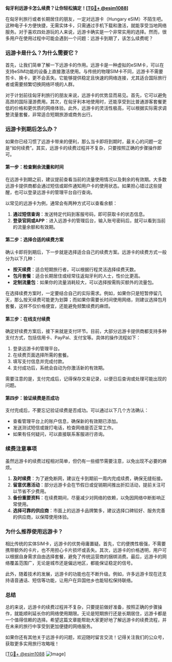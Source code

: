 **匈牙利远游卡怎么续费？让你轻松搞定！[[TG💪+ @esim1088](https://t.me/s/esim1088)]**

在匈牙利旅行或者长期居住的朋友，一定对远游卡（Hungary eSIM）不陌生吧。这种电子卡方便快捷，无需实体卡，只需通过手机下载和激活，就能享受当地网络服务。对于喜欢四处游玩的人来说，远游卡确实是一个非常实用的选择。然而，很多用户在使用过程中可能会遇到一个问题：远游卡到期了，该怎么续费呢？

### **远游卡是什么？为什么需要它？**

首先，让我们简单了解一下远游卡的作用。远游卡是一种虚拟的eSIM卡，可以在支持eSIM功能的设备上直接激活使用。与传统的物理SIM卡不同，远游卡不需要剪卡、换卡，更不会丢失。它能够提供稳定且快速的网络连接，尤其适合国际旅行者或需要频繁切换网络环境的人群。

对于计划前往匈牙利旅行的朋友来说，远游卡的优势显而易见。首先，它可以避免高昂的国际漫游费用。其次，在匈牙利本地使用时，还能享受到比普通游客套餐更低的价格和更优质的网络体验。此外，远游卡的灵活性极高，可以根据实际需求调整流量套餐，非常适合短期旅游或商务出行。

### **远游卡到期后怎么办？**

如果你已经习惯了远游卡带来的便利，那么当卡即将到期时，最关心的问题一定是“如何续费”。其实，远游卡的续费过程并不复杂，只要按照正确的步骤操作即可。

#### **第一步：检查剩余流量和时间**

在远游卡到期之前，建议提前查看当前的流量使用情况以及剩余的有效期。大多数远游卡提供商都会通过短信或邮件通知用户卡的使用状态。如果担心错过这些提醒，也可以登录远游卡的管理平台自行查询。

以常见的远游卡为例，通常会有两种方式可以查看余额：

1. **通过短信查询**：发送特定代码到客服号码，即可获取卡的状态信息。
2. **登录官网或APP**：进入远游卡的管理后台，输入账号密码后，就可以看到当前的流量余额和有效期。

#### **第二步：选择合适的续费方案**

确认卡即将到期后，下一步就是选择适合自己的续费方案。远游卡的续费方式一般分为以下几种：

- **按天续费**：适合短期旅行者，可以根据行程灵活选择续费天数。
- **包月套餐**：适合长期居住或经常往返匈牙利的人士，性价比更高。
- **定制流量包**：如果你的流量消耗较大，可以选择按需购买额外的流量包。

在选择续费方案时，一定要结合自己的实际需求。例如，如果你只是短暂停留几天，那么按天续费可能更为划算；而如果你需要长时间使用网络，则建议选择包月套餐，这样不仅价格便宜，还能避免频繁续费的麻烦。

#### **第三步：在线支付续费**

确定好续费方案后，接下来就是支付环节。目前，大部分远游卡提供商都支持多种支付方式，包括信用卡、PayPal、支付宝等。具体的操作流程如下：

1. 登录远游卡的管理平台。
2. 在续费页面选择所需的套餐。
3. 填写支付信息并完成付款。
4. 支付成功后，系统会自动为你激活新的有效期。

需要注意的是，支付完成后，记得保存交易记录，以便日后查询或处理可能出现的问题。

#### **第四步：验证续费是否成功**

支付完成后，不要忘记验证续费是否成功。可以通过以下几个方法确认：

- 查看管理平台上的账户信息，确保新的有效期已添加。
- 发送测试短信或拨打电话，检查网络是否正常工作。
- 如果有任何疑问，可以直接联系客服进行咨询。

### **续费注意事项**

虽然远游卡的续费过程相对简单，但仍有一些细节需要注意，以免出现不必要的麻烦。

1. **及时续费**：为了避免断网，建议在卡到期前一周内完成续费，确保无缝衔接。
2. **留意优惠活动**：部分远游卡会在节假日或促销期间推出折扣活动，提前关注可以节省不少费用。
3. **备份重要资料**：在续费期间，尽量减少对网络的依赖，以免因网络中断影响正常使用。
4. **选择可靠的供应商**：市面上的远游卡品牌繁多，建议选择口碑较好、服务完善的供应商，以保障使用体验。

### **为什么推荐使用远游卡？**

相比传统的实体SIM卡，远游卡的优势毋庸置疑。首先，它的便携性极强，不需要携带额外的卡片，也不用担心卡片损坏或丢失。其次，远游卡的价格透明，用户可以根据自身需求自由选择套餐，避免了传统运营商的捆绑消费。最后，远游卡的网络覆盖范围广，无论是城市还是偏远地区，都能保证稳定的信号。

此外，随着技术的发展，远游卡的功能也在不断升级。例如，许多远游卡现在还支持语音通话、短信等功能，让用户在异国他乡也能轻松保持联络。

### **总结**

总的来说，远游卡的续费过程并不复杂，只要提前做好准备，按照正确的步骤操作，就能顺利延长你的网络使用期限。无论是短期旅行还是长期居住，远游卡都是一个值得信赖的选择。希望这篇文章能帮助大家更好地了解远游卡的续费流程，并在未来的旅行中享受到更加便捷的网络服务。

如果你还有其他关于远游卡的问题，欢迎随时留言交流！记得关注我们的公众号，获取更多实用旅行攻略哦！

[[TG💪+ @esim1088](https://t.me/s/esim1088) ![Image](https://i.postimg.cc/4NQfJmqS/Snipaste-2025-05-13-00-14-12.png)]